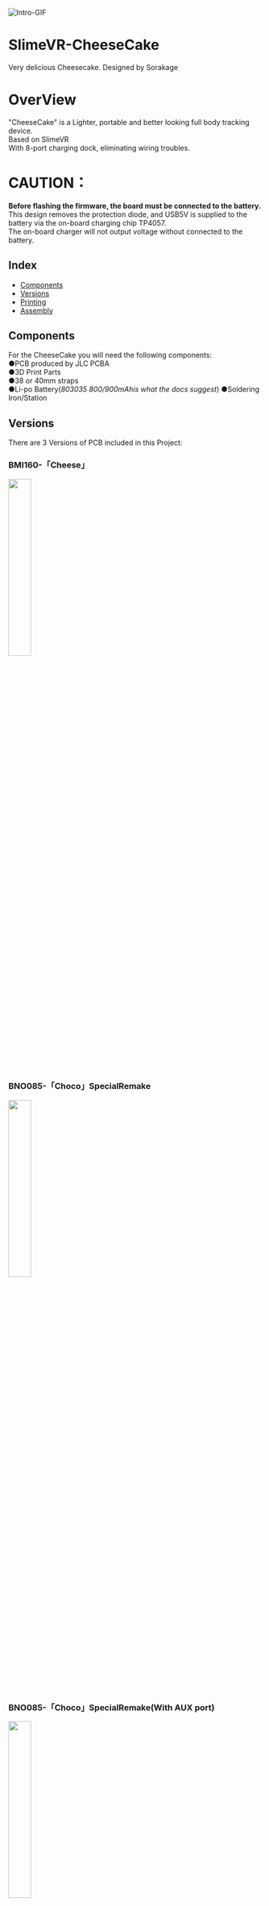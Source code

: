 ![Intro-GIF](https://github.com/Sorakage033/SlimeVR-CheeseCake/blob/main/999-PictureFiles/Intro-GIF.gif) 

# SlimeVR-CheeseCake
Very delicious Cheesecake. Designed by Sorakage

# OverView
"CheeseCake" is a Lighter, portable and better looking full body tracking device.   
Based on SlimeVR   
With 8-port charging dock, eliminating wiring troubles.   
# CAUTION：   
**Before flashing the firmware, the board must be connected to the battery.**    
This design removes the protection diode, and USB5V is supplied to the battery via the on-board charging chip TP4057.    
The on-board charger will not output voltage without connected to the battery.    


## Index
- [Components](#Components)
- [Versions](#Versions)
- [Printing](#Printing)
- [Assembly](#Assembly)

## Components 
For the CheeseCake you will need the following components:   
●PCB produced by JLC PCBA   
●3D Print Parts   
●38 or 40mm straps   
●Li-po Battery(*803035 800/900mAhis what the docs suggest*) 
●Soldering Iron/Station  

## Versions
There are 3 Versions of PCB included in this Project:   
### BMI160-「Cheese」
<img decoding="async" src="https://github.com/Sorakage033/SlimeVR-CheeseCake/blob/main/999-PictureFiles/Intro-3D_160.png?raw=true" width="30%">   

### BNO085-「Choco」SpecialRemake
<img decoding="async" src="https://github.com/Sorakage033/SlimeVR-CheeseCake/blob/main/999-PictureFiles/Intro-3D_Special%20remake.png?raw=true" width="30%">    

### BNO085-「Choco」SpecialRemake(With AUX port)
<img decoding="async" src="https://github.com/Sorakage033/SlimeVR-CheeseCake/blob/main/999-PictureFiles/Intro-3D_Special%20remake_AUX.png?raw=true" width="30%">    

### Additional Charging Dock

## Printing
The printing files included in these parts:    
1."CheeseCake"'s Case    
2.Top of Case(In the case that cannot got custom acrylic )    
3.2 kinds of Holder    
4.Charging Dock's Case     

## Assembly
1.  Apply about 2cm foam tape on the inner side of the case (with M2*7mm hexagonal spacers installed by a HAMMER or whatever)      
<img decoding="async" src="https://raw.githubusercontent.com/Sorakage033/SlimeVR-CheeseCake/main/999-PictureFiles/A-01.png" width="80%">     
2.  Place the switch part in position and affix the battery to the case.
<img decoding="async" src="https://raw.githubusercontent.com/Sorakage033/SlimeVR-CheeseCake/main/999-PictureFiles/A-02.png" width="80%">    
3.  Bend the battery wire to ensure it can be tucked into the reserved gap during installation.    
<img decoding="async" src="https://raw.githubusercontent.com/Sorakage033/SlimeVR-CheeseCake/main/999-PictureFiles/A-03.png" width="80%">    
4.  When installing the PCB, put the switch to the "UP" position, tilt it towards the side with the switch. Fit it into the reserved slot on the 3d printing part.    
<img decoding="async" src="https://raw.githubusercontent.com/Sorakage033/SlimeVR-CheeseCake/main/999-PictureFiles/A-04.png" width="80%">    
5.  Press the PCB at the side away from the switch.    
<img decoding="async" src="https://raw.githubusercontent.com/Sorakage033/SlimeVR-CheeseCake/main/999-PictureFiles/A-05.png" width="80%">     
6.  Press the whole PCB at position, screw on M2*5mm screws.    
